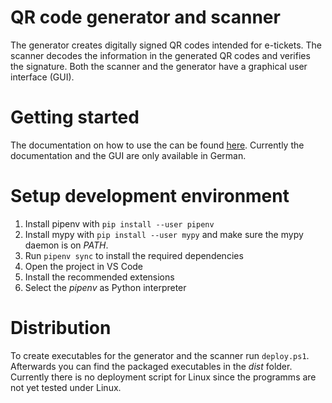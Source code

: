 # QR code generator and scanner
The generator creates digitally signed QR codes intended for e-tickets.
The scanner decodes the information in the generated QR codes and verifies the signature. Both the scanner and the generator have a graphical user interface (GUI).

# Getting started

The documentation on how to use the can be found [here](doc). Currently the documentation and the GUI are only available in German.

# Setup development environment

1. Install pipenv with `pip install --user pipenv`
2. Install mypy with `pip install --user mypy` and make sure the mypy daemon is on *PATH*.
3. Run `pipenv sync` to install the required dependencies
4. Open the project in VS Code
5. Install the recommended extensions
6. Select the *pipenv* as Python interpreter

# Distribution

To create executables for the generator and the scanner run `deploy.ps1`.
Afterwards you can find the packaged executables in the *dist* folder. Currently there is no deployment script for Linux since the programms are not yet tested under Linux.